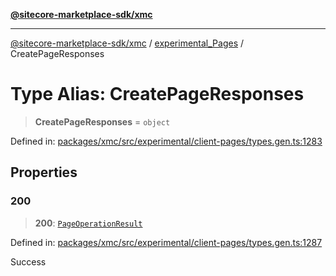 [**@sitecore-marketplace-sdk/xmc**](../../../../README.md)

***

[@sitecore-marketplace-sdk/xmc](../../../../README.md) / [experimental\_Pages](../README.md) / CreatePageResponses

# Type Alias: CreatePageResponses

> **CreatePageResponses** = `object`

Defined in: [packages/xmc/src/experimental/client-pages/types.gen.ts:1283](https://github.com/Sitecore/marketplace-sdk/blob/main/packages/xmc/src/experimental/client-pages/types.gen.ts#L1283)

## Properties

### 200

> **200**: [`PageOperationResult`](PageOperationResult.md)

Defined in: [packages/xmc/src/experimental/client-pages/types.gen.ts:1287](https://github.com/Sitecore/marketplace-sdk/blob/main/packages/xmc/src/experimental/client-pages/types.gen.ts#L1287)

Success
